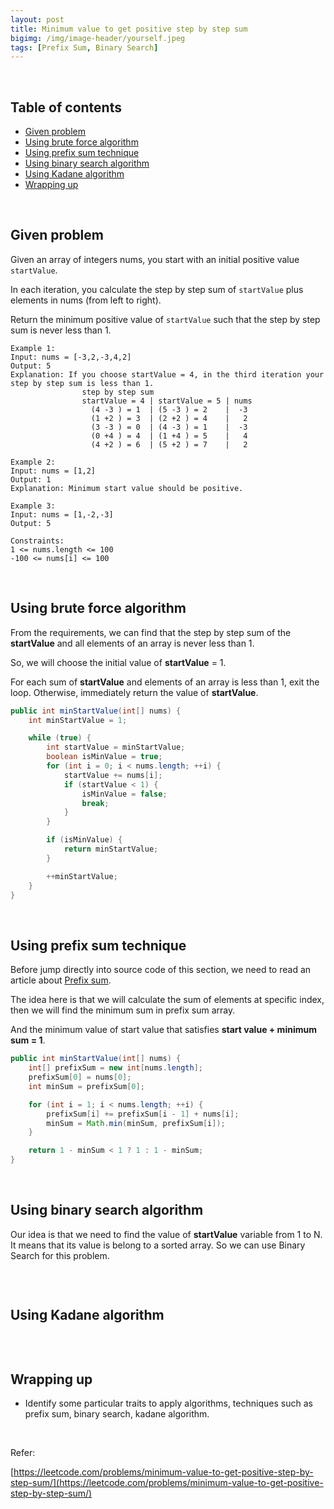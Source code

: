 ```yaml
---
layout: post
title: Minimum value to get positive step by step sum
bigimg: /img/image-header/yourself.jpeg
tags: [Prefix Sum, Binary Search]
---
```





<br>

## Table of contents
- [Given problem](#given-problem)
- [Using brute force algorithm](#using-brute-force-algorithm)
- [Using prefix sum technique](#using-prefix-sum-technique)
- [Using binary search algorithm](#using-binary-search-algorithm)
- [Using Kadane algorithm](#using-kadane-algorithm)
- [Wrapping up](#wrapping-up)


<br>

## Given problem

Given an array of integers nums, you start with an initial positive value ```startValue```.

In each iteration, you calculate the step by step sum of ```startValue``` plus elements in nums (from left to right).

Return the minimum positive value of ```startValue``` such that the step by step sum is never less than 1.

```
Example 1:
Input: nums = [-3,2,-3,4,2]
Output: 5
Explanation: If you choose startValue = 4, in the third iteration your step by step sum is less than 1.
                step by step sum
                startValue = 4 | startValue = 5 | nums
                  (4 -3 ) = 1  | (5 -3 ) = 2    |  -3
                  (1 +2 ) = 3  | (2 +2 ) = 4    |   2
                  (3 -3 ) = 0  | (4 -3 ) = 1    |  -3
                  (0 +4 ) = 4  | (1 +4 ) = 5    |   4
                  (4 +2 ) = 6  | (5 +2 ) = 7    |   2

Example 2:
Input: nums = [1,2]
Output: 1
Explanation: Minimum start value should be positive.

Example 3:
Input: nums = [1,-2,-3]
Output: 5

Constraints:
1 <= nums.length <= 100
-100 <= nums[i] <= 100
```

<br>

## Using brute force algorithm

From the requirements, we can find that the step by step sum of the **startValue** and all elements of an array is never less than 1.

So, we will choose the initial value of **startValue** = 1.

For each sum of **startValue** and elements of an array is less than 1, exit the loop. Otherwise, immediately return the value of **startValue**.

```java 
public int minStartValue(int[] nums) {
    int minStartValue = 1;

    while (true) {
        int startValue = minStartValue;
        boolean isMinValue = true;
        for (int i = 0; i < nums.length; ++i) {
            startValue += nums[i];
            if (startValue < 1) {
                isMinValue = false;
                break;
            }
        }

        if (isMinValue) {
            return minStartValue;
        }

        ++minStartValue;
    }
}
```


<br>

## Using prefix sum technique

Before jump directly into source code of this section, we need to read an article about [Prefix sum](https://ducmanhphan.github.io/2019-06-30-Prefix-sum/).

The idea here is that we will calculate the sum of elements at specific index, then we will find the minimum sum in prefix sum array. 

And the minimum value of start value that satisfies **start value + minimum sum = 1**.

```java
public int minStartValue(int[] nums) {
    int[] prefixSum = new int[nums.length];
    prefixSum[0] = nums[0];
    int minSum = prefixSum[0];

    for (int i = 1; i < nums.length; ++i) {
        prefixSum[i] += prefixSum[i - 1] + nums[i];
        minSum = Math.min(minSum, prefixSum[i]);
    }

    return 1 - minSum < 1 ? 1 : 1 - minSum;
}
```



<br>

## Using binary search algorithm

Our idea is that we need to find the value of **startValue** variable from 1 to N. It means that its value is belong to a sorted array. So we can use Binary Search for this problem.

```java

```


<br>

## Using Kadane algorithm


```java

```


<br>

## Wrapping up

- Identify some particular traits to apply algorithms, techniques such as prefix sum, binary search, kadane algorithm. 

<br>

Refer:

[https://leetcode.com/problems/minimum-value-to-get-positive-step-by-step-sum/](https://leetcode.com/problems/minimum-value-to-get-positive-step-by-step-sum/)